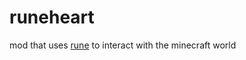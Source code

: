 # runeheart

mod that uses [rune](https://github.com/rune-rs/rune) to interact with the minecraft world